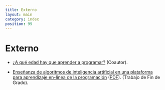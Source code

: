 ```yaml
---
title: Externo
layout: main
category: index
position: 99
---
```


# Externo

- [¿A qué edad hay que aprender a programar?](https://theconversation.com/a-que-edad-hay-que-aprender-a-programar-176205) (Coautor).

- [Enseñanza de algoritmos de inteligencia artificial en una plataforma para aprendizaje en-línea de la programación](https://hdl.handle.net/10630/23466) ([PDF](https://riuma.uma.es/xmlui/bitstream/handle/10630/23466/Mej%c3%ada%20Jim%c3%a9nez%20Miguel%20Memoria.pdf?sequence=1&isAllowed=y)). (Trabajo de Fin de Grado).